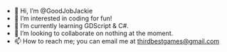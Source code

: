 - 👋 Hi, I’m @GoodJobJackie
- 👀 I’m interested in coding for fun!
- 🌱 I’m currently learning GDScript & C#.
- 💞️ I’m looking to collaborate on nothing at the moment.
- 📫 How to reach me; you can email me at thirdbestgames@gmail.com

<!---
GoodJobJackie/GoodJobJackie is a ✨ special ✨ repository because its `README.md` (this file) appears on your GitHub profile.
You can click the Preview link to take a look at your changes.
--->

